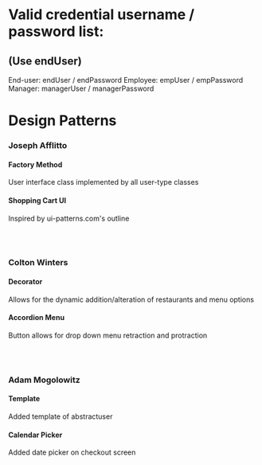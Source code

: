  <h1>Valid credential username / password list:</h1>
<h2>(Use endUser)</h2>
    End-user: endUser / endPassword
    Employee: empUser / empPassword
    Manager: managerUser / managerPassword

<h1>Design Patterns</h1>
<h3>Joseph Afflitto</h3>
<h4>Factory Method</h4>
User interface class implemented by all user-type classes
<h4>Shopping Cart UI</h4>
Inspired by ui-patterns.com's outline

<br><br>

<h3>Colton Winters</h3>
<h4>Decorator</h4>
Allows for the dynamic addition/alteration of restaurants and menu options
<h4>Accordion Menu</h4>
Button allows for drop down menu retraction and protraction

<br><br>

<h3>Adam Mogolowitz</h3>
<h4>Template</h4>
Added template of abstractuser 
<h4>Calendar Picker</h4>
Added date picker on checkout screen 